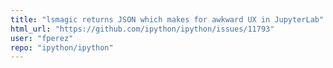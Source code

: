 ```yaml
---
title: "lsmagic returns JSON which makes for awkward UX in JupyterLab"
html_url: "https://github.com/ipython/ipython/issues/11793"
user: "fperez"
repo: "ipython/ipython"
---
```


